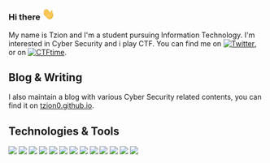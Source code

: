 ### Hi there <img src="https://github.com/Tzion0/Tzion0/blob/main/emoji/wave.gif" width="25px">

My name is Tzion and I'm a student pursuing Information Technology. I'm interested in Cyber Security and i play CTF. You can find me on [![Twitter][1.2]][1], or on [![CTFtime][2.2]][2].

## Blog & Writing
I also maintain a blog with various Cyber Security related contents, you can find it on [tzion0.github.io](https://tzion0.github.io).

## Technologies & Tools
<img src="https://img.shields.io/badge/OS-Linux-9cf?style=flat&logo=Debian&labelColor=black" width="80px"> <img src="https://img.shields.io/badge/Code-Python-9cf?style=flat&logo=python&labelColor=black" width="85px"> <img src="https://img.shields.io/badge/Code-C-9cf?style=flat&logo=C&labelColor=black" width="65px"> <img src="https://img.shields.io/badge/Code-Assembly-9cf?style=flat&logo=AssemblyScript&labelColor=black" width="90px"> <img src="https://img.shields.io/badge/Code-HTML-9cf?style=flat&logo=HTML5&labelColor=black" width="75px"> <img src="https://img.shields.io/badge/Code-CSS-9cf?style=flat&logo=CSS%20Wizardry&labelColor=black" width="75px"> <img src="https://img.shields.io/badge/Code-PHP-9cf?style=flat&logo=PHP&labelColor=black" width="75px"> <img src="https://img.shields.io/badge/Code-Javascript-9cf?style=flat&logo=JavaScript&labelColor=black" width="95px"> <img src="https://img.shields.io/badge/Shell-Bash-9cf?style=flat&logo=GNU%20Bash&labelColor=black" width="85px"> <img src="https://img.shields.io/badge/Note-Joplin-9cf?style=flat&logo=Joplin&labelColor=black" width="85px"> <img src="https://img.shields.io/badge/Editor-Sublime%20Text-9cf?style=flat&logo=Sublime%20Text&labelColor=black" width="100px"> <img src="https://img.shields.io/badge/Browser-Firefox-9cf?style=flat&logo=Firefox%20Browser&labelColor=black" width="95px"> <img src="https://img.shields.io/badge/VM-VirtualBox-9cf?style=flat&logo=VirtualBox&labelColor=black" width="85px">


<!-- Icons -->

[1.2]: https://github.com/Tzion0/Tzion0/tree/main/icons/twitter.png (twitter icon without padding)
[2.2]: https://github.com/Tzion0/Tzion0/tree/main/icons/linkedin-3-16.png (LinkedIn icon without padding)

<!-- Links to your social media accounts -->

[1]: https://twitter.com/Tzion0
[2]: https://ctftime.org/team/144469


